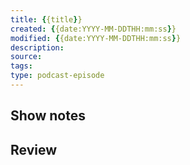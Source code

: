 ```yaml
---
title: {{title}}
created: {{date:YYYY-MM-DDTHH:mm:ss}}
modified: {{date:YYYY-MM-DDTHH:mm:ss}}
description: 
source: 
tags: 
type: podcast-episode
---
```



## Show notes


## Review

